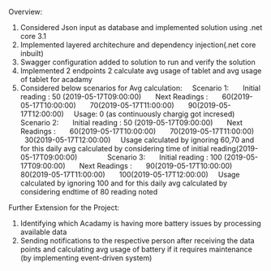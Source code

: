 Overview: 

1. Considered Json input as database and implemented solution using .net core 3.1 
2. Implemented layered architechure and dependency injection(.net core inbuilt)
3. Swagger configuration added to solution to run and verify the solution
4. Implemented 2 endpoints 2 calculate avg usage of tablet and avg usage of tablet for acadamy
5. Considered below scenarios for Avg calculation:
    Scenario 1:
      Initial reading : 50 (2019-05-17T09:00:00)
      Next Readings : 
      60(2019-05-17T10:00:00)
      70(2019-05-17T11:00:00)
      90(2019-05-17T12:00:00)
    Usage: 0 (as continuously chargig got incresed)
    
    
    Scenario 2:
      Initial reading : 50 (2019-05-17T09:00:00)
      Next Readings : 
      60(2019-05-17T10:00:00)
      70(2019-05-17T11:00:00)
      30(2019-05-17T12:00:00)
    Usage calculated by ignoring 60,70 and for this daily avg calculated by considering time of initial reading(2019-05-17T09:00:00)
     
    
    Scenario 3:
      Initial reading : 100 (2019-05-17T09:00:00)
      Next Readings : 
      90(2019-05-17T10:00:00)
      80(2019-05-17T11:00:00)
      100(2019-05-17T12:00:00)
    Usage calculated by ignoring 100 and for this daily avg calculated by considering endtime of 80 reading noted


Further Extension for the Project:

1. Identifying which Acadamy is having more battery issues by processing available data
2. Sending notifications to the respective person after receiving the data points and calculating avg usage of battery if it requires maintenance (by implementing event-driven system)
